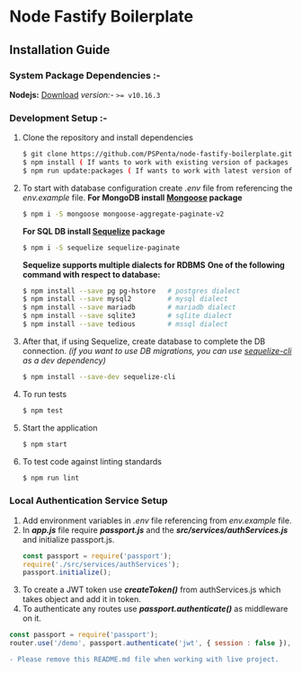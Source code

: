 # Node Fastify Boilerplate

## Installation Guide

### System Package Dependencies :-
 **Nodejs:** [Download](https://nodejs.org/en/download/)
_version:-_ `>= v10.16.3`

### Development Setup :-
1. Clone the repository and install dependencies
	 ```bash
	 $ git clone https://github.com/PSPenta/node-fastify-boilerplate.git
	 $ npm install ( If wants to work with existing version of packages )
	 $ npm run update:packages ( If wants to work with latest version of packages )
	```
2. To start with database configuration create *.env* file from referencing the *env.example* file.
	**For MongoDB install [Mongoose](https://mongoosejs.com/) package**
	```bash
	$ npm i -S mongoose mongoose-aggregate-paginate-v2
	```

	**For SQL DB install [Sequelize](https://sequelize.org/v5/) package**
	```bash
	$ npm i -S sequelize sequelize-paginate
	```

	**Sequelize supports multiple dialects for RDBMS**
	**One of the following command with respect to database:**
	```bash
	$ npm install --save pg pg-hstore 	# postgres dialect
	$ npm install --save mysql2 		# mysql dialect
	$ npm install --save mariadb 		# mariadb dialect
	$ npm install --save sqlite3 		# sqlite dialect
	$ npm install --save tedious 		# mssql dialect
	```
3. After that, if using Sequelize, create database to complete the DB connection. *(if you want to use DB migrations, you can use [sequelize-cli](https://sequelize.org/master/manual/migrations.html) as a dev dependency)*
	```bash
	$ npm install --save-dev sequelize-cli
	```

4. To run tests
	```bash
	$ npm test
	```
5. Start the application
	```bash
	$ npm start
	```
5. To test code against linting standards
	```bash
	$ npm run lint
	```

### Local Authentication Service Setup
1. Add environment variables in *.env* file referencing from *env.example* file.
2. In ***app.js*** file require ***passport.js*** and the ***src/services/authServices.js*** and initialize passport.js.
	```js
	const passport = require('passport');
	require('./src/services/authServices');
	passport.initialize();
	```
3. To create a JWT token use ***createToken()*** from authServices.js which takes object and add it in token.
4. To authenticate any routes use ***passport.authenticate()*** as middleware on it.
```js
const passport = require('passport');
router.use('/demo', passport.authenticate('jwt', { session : false }), (req, res) => {});
```

```diff
- Please remove this README.md file when working with live project.
```
